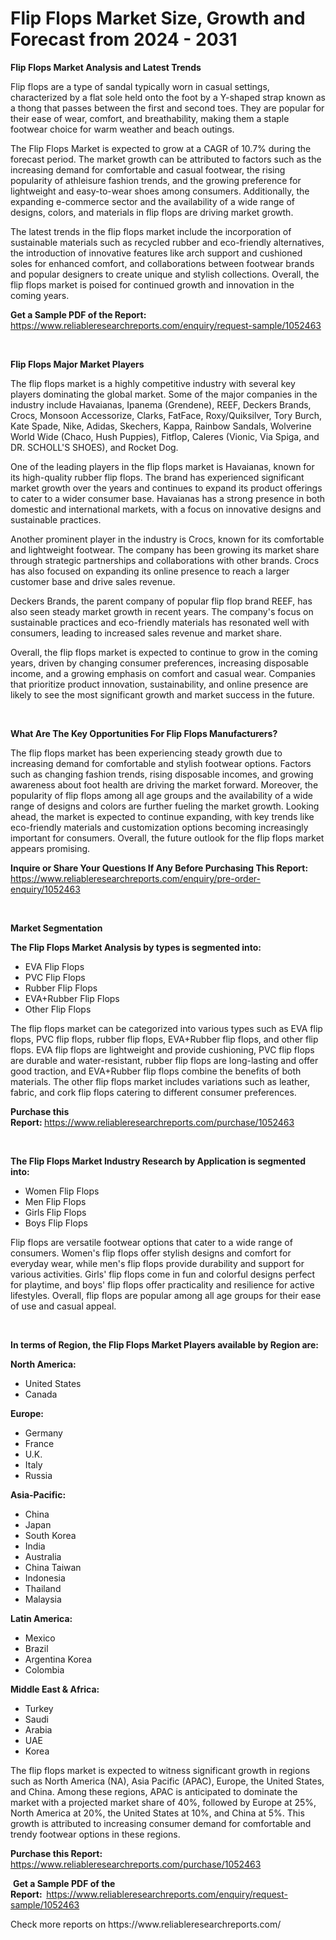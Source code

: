 <p><h1>Flip Flops Market Size, Growth and Forecast from 2024 - 2031</h1></p><p><strong>Flip Flops Market Analysis and Latest Trends</strong></p>
<p><p>Flip flops are a type of sandal typically worn in casual settings, characterized by a flat sole held onto the foot by a Y-shaped strap known as a thong that passes between the first and second toes. They are popular for their ease of wear, comfort, and breathability, making them a staple footwear choice for warm weather and beach outings.</p><p>The Flip Flops Market is expected to grow at a CAGR of 10.7% during the forecast period. The market growth can be attributed to factors such as the increasing demand for comfortable and casual footwear, the rising popularity of athleisure fashion trends, and the growing preference for lightweight and easy-to-wear shoes among consumers. Additionally, the expanding e-commerce sector and the availability of a wide range of designs, colors, and materials in flip flops are driving market growth.</p><p>The latest trends in the flip flops market include the incorporation of sustainable materials such as recycled rubber and eco-friendly alternatives, the introduction of innovative features like arch support and cushioned soles for enhanced comfort, and collaborations between footwear brands and popular designers to create unique and stylish collections. Overall, the flip flops market is poised for continued growth and innovation in the coming years.</p></p>
<p><strong>Get a Sample PDF of the Report:&nbsp;</strong> <a href="https://www.reliableresearchreports.com/enquiry/request-sample/1052463">https://www.reliableresearchreports.com/enquiry/request-sample/1052463</a></p>
<p>&nbsp;</p>
<p><strong>Flip Flops Major Market Players</strong></p>
<p><p>The flip flops market is a highly competitive industry with several key players dominating the global market. Some of the major companies in the industry include Havaianas, Ipanema (Grendene), REEF, Deckers Brands, Crocs, Monsoon Accessorize, Clarks, FatFace, Roxy/Quiksilver, Tory Burch, Kate Spade, Nike, Adidas, Skechers, Kappa, Rainbow Sandals, Wolverine World Wide (Chaco, Hush Puppies), Fitflop, Caleres (Vionic, Via Spiga, and DR. SCHOLL'S SHOES), and Rocket Dog.</p><p>One of the leading players in the flip flops market is Havaianas, known for its high-quality rubber flip flops. The brand has experienced significant market growth over the years and continues to expand its product offerings to cater to a wider consumer base. Havaianas has a strong presence in both domestic and international markets, with a focus on innovative designs and sustainable practices.</p><p>Another prominent player in the industry is Crocs, known for its comfortable and lightweight footwear. The company has been growing its market share through strategic partnerships and collaborations with other brands. Crocs has also focused on expanding its online presence to reach a larger customer base and drive sales revenue.</p><p>Deckers Brands, the parent company of popular flip flop brand REEF, has also seen steady market growth in recent years. The company's focus on sustainable practices and eco-friendly materials has resonated well with consumers, leading to increased sales revenue and market share.</p><p>Overall, the flip flops market is expected to continue to grow in the coming years, driven by changing consumer preferences, increasing disposable income, and a growing emphasis on comfort and casual wear. Companies that prioritize product innovation, sustainability, and online presence are likely to see the most significant growth and market success in the future.</p></p>
<p>&nbsp;</p>
<p><strong>What Are The Key Opportunities For Flip Flops Manufacturers?</strong></p>
<p><p>The flip flops market has been experiencing steady growth due to increasing demand for comfortable and stylish footwear options. Factors such as changing fashion trends, rising disposable incomes, and growing awareness about foot health are driving the market forward. Moreover, the popularity of flip flops among all age groups and the availability of a wide range of designs and colors are further fueling the market growth. Looking ahead, the market is expected to continue expanding, with key trends like eco-friendly materials and customization options becoming increasingly important for consumers. Overall, the future outlook for the flip flops market appears promising.</p></p>
<p><strong>Inquire or Share Your Questions If Any Before Purchasing This Report:</strong> <a href="https://www.reliableresearchreports.com/enquiry/pre-order-enquiry/1052463">https://www.reliableresearchreports.com/enquiry/pre-order-enquiry/1052463</a></p>
<p>&nbsp;</p>
<p><strong>Market Segmentation</strong></p>
<p><strong>The Flip Flops Market Analysis by types is segmented into:</strong></p>
<p><ul><li>EVA Flip Flops</li><li>PVC Flip Flops</li><li>Rubber Flip Flops</li><li>EVA+Rubber Flip Flops</li><li>Other Flip Flops</li></ul></p>
<p><p>The flip flops market can be categorized into various types such as EVA flip flops, PVC flip flops, rubber flip flops, EVA+Rubber flip flops, and other flip flops. EVA flip flops are lightweight and provide cushioning, PVC flip flops are durable and water-resistant, rubber flip flops are long-lasting and offer good traction, and EVA+Rubber flip flops combine the benefits of both materials. The other flip flops market includes variations such as leather, fabric, and cork flip flops catering to different consumer preferences.</p></p>
<p><strong>Purchase this Report:&nbsp;</strong><a href="https://www.reliableresearchreports.com/purchase/1052463">https://www.reliableresearchreports.com/purchase/1052463</a></p>
<p>&nbsp;</p>
<p><strong>The Flip Flops Market Industry Research by Application is segmented into:</strong></p>
<p><ul><li>Women Flip Flops</li><li>Men Flip Flops</li><li>Girls Flip Flops</li><li>Boys Flip Flops</li></ul></p>
<p><p>Flip flops are versatile footwear options that cater to a wide range of consumers. Women's flip flops offer stylish designs and comfort for everyday wear, while men's flip flops provide durability and support for various activities. Girls' flip flops come in fun and colorful designs perfect for playtime, and boys' flip flops offer practicality and resilience for active lifestyles. Overall, flip flops are popular among all age groups for their ease of use and casual appeal.</p></p>
<p>&nbsp;</p>
<p><strong>In terms of Region, the Flip Flops Market Players available by Region are:</strong></p>
<p>
    <p> <strong> North America: </strong>
        <ul>
            <li>United States</li>
            <li>Canada</li>
        </ul>
        </p> 
    <p> <strong> Europe: </strong>
        <ul>
            <li>Germany</li>
            <li>France</li>
            <li>U.K.</li>
            <li>Italy</li>
            <li>Russia</li>
        </ul>
        </p> 
    <p> <strong> Asia-Pacific: </strong>
        <ul>
            <li>China</li>
            <li>Japan</li>
            <li>South Korea</li>
            <li>India</li>
            <li>Australia</li>
            <li>China Taiwan</li>
            <li>Indonesia</li>
            <li>Thailand</li>
            <li>Malaysia</li>
        </ul>
        </p> 
    <p> <strong> Latin America: </strong>
        <ul>
            <li>Mexico</li>
            <li>Brazil</li>
            <li>Argentina Korea</li>
            <li>Colombia</li>
        </ul>
        </p> 
    <p> <strong> Middle East & Africa: </strong>
        <ul>
            <li>Turkey</li>
            <li>Saudi</li>
            <li>Arabia</li>
            <li>UAE</li>
            <li>Korea</li>
        </ul>
    </p>
    </p>
<p><p>The flip flops market is expected to witness significant growth in regions such as North America (NA), Asia Pacific (APAC), Europe, the United States, and China. Among these regions, APAC is anticipated to dominate the market with a projected market share of 40%, followed by Europe at 25%, North America at 20%, the United States at 10%, and China at 5%. This growth is attributed to increasing consumer demand for comfortable and trendy footwear options in these regions.</p></p>
<p><strong>Purchase this Report: </strong><a href="https://www.reliableresearchreports.com/purchase/1052463">https://www.reliableresearchreports.com/purchase/1052463</a></p>
<p>&nbsp;<strong>Get a Sample PDF of the Report:&nbsp;&nbsp;</strong><a href="https://www.reliableresearchreports.com/enquiry/request-sample/1052463">https://www.reliableresearchreports.com/enquiry/request-sample/1052463</a></p>
<p><strong></strong></p>
<p>Check more reports on https://www.reliableresearchreports.com/</p>